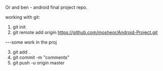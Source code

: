 Or and ben - android final project repo.

working with git:

1. git init
2. git remote add origin https://github.com/mosheor/Android-Project.git

---some work in the proj

3. git add .
4. git commit -m "comments"
5. git push -u origin master
